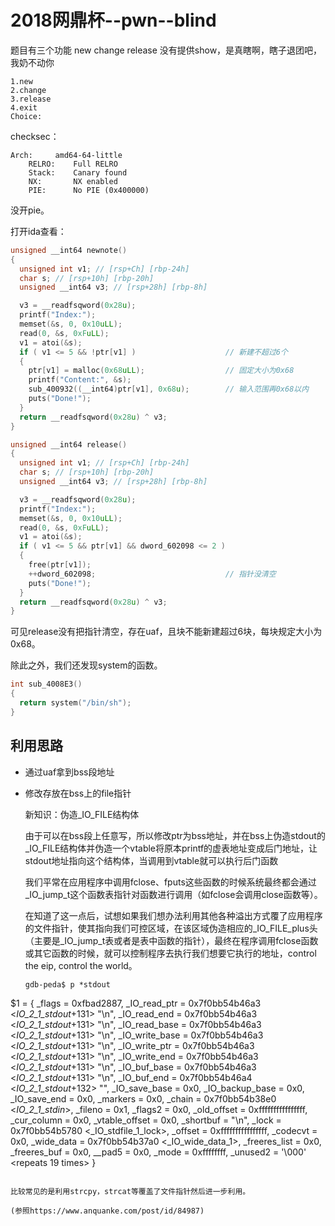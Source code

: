 # 2018网鼎杯--pwn--blind

题目有三个功能 new change  release 没有提供show，是真瞎啊，瞎子退团吧，我奶不动你

```
1.new
2.change
3.release
4.exit
Choice:
```

checksec：

```
Arch:     amd64-64-little
    RELRO:    Full RELRO
    Stack:    Canary found
    NX:       NX enabled
    PIE:      No PIE (0x400000)

```

没开pie。

打开ida查看：

```c++
unsigned __int64 newnote()
{
  unsigned int v1; // [rsp+Ch] [rbp-24h]
  char s; // [rsp+10h] [rbp-20h]
  unsigned __int64 v3; // [rsp+28h] [rbp-8h]

  v3 = __readfsqword(0x28u);
  printf("Index:");
  memset(&s, 0, 0x10uLL);
  read(0, &s, 0xFuLL);
  v1 = atoi(&s);
  if ( v1 <= 5 && !ptr[v1] )                    // 新建不超过6个
  {
    ptr[v1] = malloc(0x68uLL);                  // 固定大小为0x68
    printf("Content:", &s);
    sub_400932((__int64)ptr[v1], 0x68u);        // 输入范围再0x68以内
    puts("Done!");
  }
  return __readfsqword(0x28u) ^ v3;
}
```

```c++
unsigned __int64 release()
{
  unsigned int v1; // [rsp+Ch] [rbp-24h]
  char s; // [rsp+10h] [rbp-20h]
  unsigned __int64 v3; // [rsp+28h] [rbp-8h]

  v3 = __readfsqword(0x28u);
  printf("Index:");
  memset(&s, 0, 0x10uLL);
  read(0, &s, 0xFuLL);
  v1 = atoi(&s);
  if ( v1 <= 5 && ptr[v1] && dword_602098 <= 2 )
  {
    free(ptr[v1]);
    ++dword_602098;                             // 指针没清空
    puts("Done!");
  }
  return __readfsqword(0x28u) ^ v3;
}
```

可见release没有把指针清空，存在uaf，且块不能新建超过6块，每块规定大小为0x68。

除此之外，我们还发现system的函数。

```c++
int sub_4008E3()
{
  return system("/bin/sh");
}
```



## 利用思路

- 通过uaf拿到bss段地址

- 修改存放在bss上的file指针

  新知识：伪造_IO_FILE结构体

  由于可以在bss段上任意写，所以修改ptr为bss地址，并在bss上伪造stdout的_IO_FILE结构体并伪造一个vtable将原本printf的虚表地址变成后门地址，让stdout地址指向这个结构体，当调用到vtable就可以执行后门函数

  我们平常在应用程序中调用fclose、fputs这些函数的时候系统最终都会通过_IO_jump_t这个函数表指针对函数进行调用（如fclose会调用close函数等）。

  在知道了这一点后，试想如果我们想办法利用其他各种溢出方式覆了应用程序的文件指针，使其指向我们可控区域，在该区域伪造相应的_IO_FILE_plus头（主要是_IO_jump_t表或者是表中函数的指针），最终在程序调用fclose函数或其它函数的时候，就可以控制程序去执行我们想要它执行的地址，control the eip, control the world。
  
  ```
  gdb-peda$ p *stdout
$1 = {
  _flags = 0xfbad2887, 
  _IO_read_ptr = 0x7f0bb54b46a3 <_IO_2_1_stdout_+131> "\n", 
  _IO_read_end = 0x7f0bb54b46a3 <_IO_2_1_stdout_+131> "\n", 
  _IO_read_base = 0x7f0bb54b46a3 <_IO_2_1_stdout_+131> "\n", 
  _IO_write_base = 0x7f0bb54b46a3 <_IO_2_1_stdout_+131> "\n", 
  _IO_write_ptr = 0x7f0bb54b46a3 <_IO_2_1_stdout_+131> "\n", 
  _IO_write_end = 0x7f0bb54b46a3 <_IO_2_1_stdout_+131> "\n", 
  _IO_buf_base = 0x7f0bb54b46a3 <_IO_2_1_stdout_+131> "\n", 
  _IO_buf_end = 0x7f0bb54b46a4 <_IO_2_1_stdout_+132> "", 
  _IO_save_base = 0x0, 
  _IO_backup_base = 0x0, 
  _IO_save_end = 0x0, 
  _markers = 0x0, 
  _chain = 0x7f0bb54b38e0 <_IO_2_1_stdin_>, 
  _fileno = 0x1, 
  _flags2 = 0x0, 
  _old_offset = 0xffffffffffffffff, 
  _cur_column = 0x0, 
  _vtable_offset = 0x0, 
  _shortbuf = "\n", 
  _lock = 0x7f0bb54b5780 <_IO_stdfile_1_lock>, 
  _offset = 0xffffffffffffffff, 
  _codecvt = 0x0, 
  _wide_data = 0x7f0bb54b37a0 <_IO_wide_data_1>, 
  _freeres_list = 0x0, 
  _freeres_buf = 0x0, 
  __pad5 = 0x0, 
  _mode = 0xffffffff, 
  _unused2 = '\000' <repeats 19 times>
}

  ```

  比较常见的是利用strcpy，strcat等覆盖了文件指针然后进一步利用。

  (参照https://www.anquanke.com/post/id/84987)

